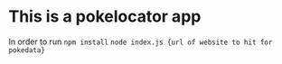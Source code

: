 # This is a pokelocator app
In order to run
`npm install`
`node index.js {url of website to hit for pokedata}`
